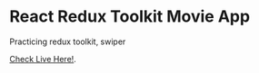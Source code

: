 # React Redux Toolkit Movie App

Practicing redux toolkit, swiper

[Check Live Here!](https://serhatbek.github.io/redux-movie-app).
